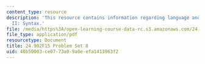 ```yaml
---
content_type: resource
description: 'This resource contains information regarding language and its structure
  II: Syntax.'
file: /media/https%3A/open-learning-course-data-rc.s3.amazonaws.com/24-902-language-and-its-structure-ii-syntax-fall-2015/40b50003ce0773a09a0eefa1413963f2_MIT24_902F15_ProblemSet8.pdf
file_type: application/pdf
resourcetype: Document
title: 24.902F15 Problem Set 8
uid: 40b50003-ce07-73a0-9a0e-efa1413963f2
---
```

